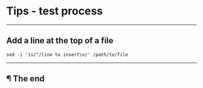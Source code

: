 # Tips - test process

---

## Add a line at the top of a file

```
sed -i '1s/^/line to insert\n/' /path/to/file
```

---

## ¶ The end

